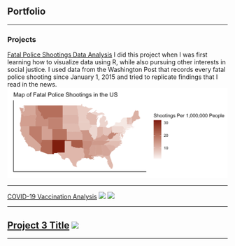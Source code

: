 ## Portfolio

---

### Projects

[Fatal Police Shootings Data Analysis](/pdf/Project_2.html)
I did this project when I was first learning how to visualize data using R, while also pursuing other interests in social justice. I used data from the Washington Post that records every fatal police shooting since January 1, 2015 and tried to replicate findings that I read in the news.
<img src="images/Screen Shot 2023-09-05 at 3.12.54 PM.png"/>

---
[COVID-19 Vaccination Analysis](/pdf/sample_presentation.pdf)
<img src="images/Screen Shot 2023-09-05 at 3.30.11 PM"/> <img src="images/Screen Shot 2023-09-05 at 3.29.38 PM"/>

---
[Project 3 Title](http://example.com/)
<img src="images/dummy_thumbnail.jpg?raw=true"/>
---




---
